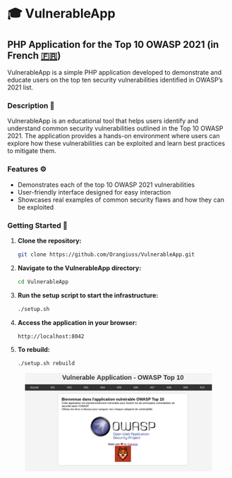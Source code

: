 # 🎓 VulnerableApp

## PHP Application for the Top 10 OWASP 2021 (in French [🇫🇷](https://emojipedia.org/fr/drapeau-france))

VulnerableApp is a simple PHP application developed to demonstrate and educate users on the top ten security vulnerabilities identified in OWASP’s 2021 list.

### Description 📝

VulnerableApp is an educational tool that helps users identify and understand common security vulnerabilities outlined in the Top 10 OWASP 2021. The application provides a hands-on environment where users can explore how these vulnerabilities can be exploited and learn best practices to mitigate them.

### Features ⚙️

* Demonstrates each of the top 10 OWASP 2021 vulnerabilities
* User-friendly interface designed for easy interaction
* Showcases real examples of common security flaws and how they can be exploited

### Getting Started 🚀

1.  **Clone the repository:**

    ```bash
    git clone https://github.com/Orangiuss/VulnerableApp.git
    ```
2.  **Navigate to the VulnerableApp directory:**

    ```bash
    cd VulnerableApp
    ```
3.  **Run the setup script to start the infrastructure:**

    ```bash
    ./setup.sh
    ```
4.  **Access the application in your browser:**

    ```bash
    http://localhost:8042
    ```
5.  **To rebuild:**

    ```bash
    ./setup.sh rebuild
    ```

<figure><img src="../../.gitbook/assets/Screenshot from 2024-11-06 11-29-06.png" alt=""><figcaption></figcaption></figure>
